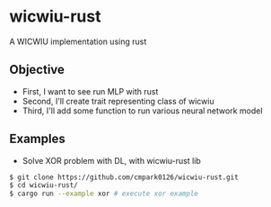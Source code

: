 # wicwiu-rust
A WICWIU implementation using rust

## Objective
* First, I want to see run MLP with rust
* Second, I'll create trait representing class of wicwiu
* Third, I'll add some function to run various neural network model

## Examples

* Solve XOR problem with DL, with wicwiu-rust lib
```bash
$ git clone https://github.com/cmpark0126/wicwiu-rust.git
$ cd wicwiu-rust/
$ cargo run --example xor # execute xor example
```
